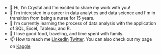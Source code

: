 - 👋 Hi, I’m Crystal and I'm excited to share my work with you!
- 👀 I’m interested in a career in data analytics and data science and I'm in transition from being a nurse for 15 years.
- 🌱 I’m currently learning the process of data analysis with the application of SQL, Excel, Tableau, and R.
- 💞️ I love good food, traveling, and time spent with family.
- 📫 How to reach me [LinkedIn](https://www.linkedin.com/in/crystalmbelton/) [Twitter](https://twitter.com/crystal_theSQL). You can also check out my page on [Kaggle](https://www.kaggle.com/crystalbel)

<!---
cmarie-bel/cmarie-bel is a ✨ special ✨ repository because its `README.md` (this file) appears on your GitHub profile.
You can click the Preview link to take a look at your changes.
--->
